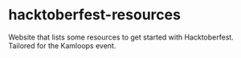 # hacktoberfest-resources
Website that lists some resources to get started with Hacktoberfest. Tailored for the Kamloops event.
